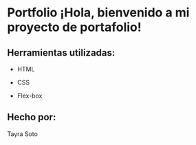 # Portfolio ¡Hola, bienvenido a mi proyecto de portafolio!

<!-- ![imagen](https://cdn1.gnarususercontent.com.br/6/450324/9facae6f-79bf-48f3-b3a9-b4f9284802d7.png)   -->
## Herramientas utilizadas:

* HTML

* CSS

* Flex-box

## Hecho por:

Tayra Soto

<!-- ### Linkedin: https://www.linkedin.com/school/aluracursos/ -->
